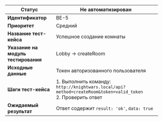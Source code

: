 | **Статус** | Не автоматизирован |
|------------|-------------------|
| **Идентификатор** | BE-5 |
| **Приоритет** | Средний |
| **Название тест-кейса** | Успешное создание комнаты |
| **Указание на модуль тестирования** | Lobby → createRoom |
| **Исходные данные** | Токен авторизованного пользователя |
| **Шаги тест-кейса** | 1. Выполнить команду: `http://knightwars.local/api?method=createRoom&token=valid_token`<br>2. Проверить ответ |
| **Ожидаемый результат** | Ответ содержит `result: 'ok'`, `data: true` |